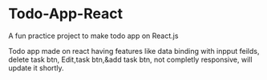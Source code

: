 # Todo-App-React
A fun practice project to make todo app on React.js 

Todo app made on react having features like data binding with inpput feilds, delete task btn, Edit,task btn,&add task btn,
not completly responsive, will update it shortly.
